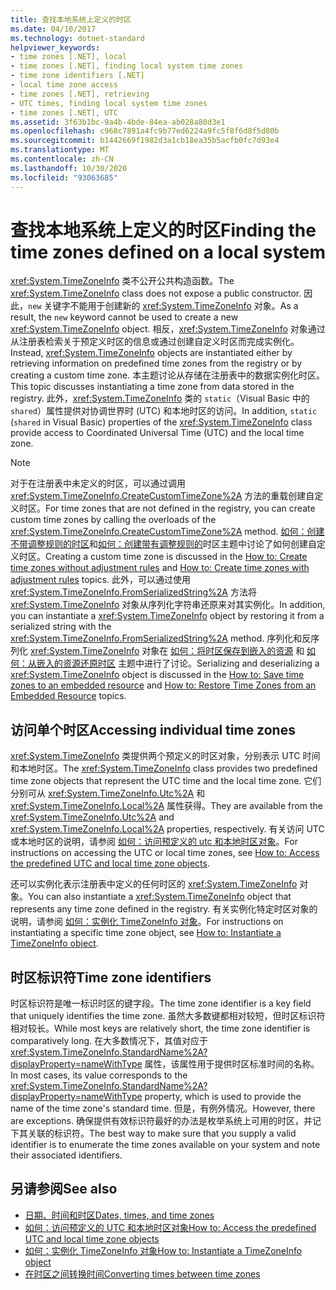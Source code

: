 ```yaml
---
title: 查找本地系统上定义的时区
ms.date: 04/10/2017
ms.technology: dotnet-standard
helpviewer_keywords:
- time zones [.NET], local
- time zones [.NET], finding local system time zones
- time zone identifiers [.NET]
- local time zone access
- time zones [.NET], retrieving
- UTC times, finding local system time zones
- time zones [.NET], UTC
ms.assetid: 3f63b1bc-9a4b-4bde-84ea-ab028a80d3e1
ms.openlocfilehash: c968c7891a4fc9b77ed6224a9fc5f8f6d8f5d80b
ms.sourcegitcommit: b1442669f1982d3a1cb18ea35b5acfb0fc7d93e4
ms.translationtype: MT
ms.contentlocale: zh-CN
ms.lasthandoff: 10/30/2020
ms.locfileid: "93063685"
---
```

# <a name="finding-the-time-zones-defined-on-a-local-system"></a><span data-ttu-id="c7195-102">查找本地系统上定义的时区</span><span class="sxs-lookup"><span data-stu-id="c7195-102">Finding the time zones defined on a local system</span></span>

<span data-ttu-id="c7195-103"><xref:System.TimeZoneInfo> 类不公开公共构造函数。</span><span class="sxs-lookup"><span data-stu-id="c7195-103">The <xref:System.TimeZoneInfo> class does not expose a public constructor.</span></span> <span data-ttu-id="c7195-104">因此，`new` 关键字不能用于创建新的 <xref:System.TimeZoneInfo> 对象。</span><span class="sxs-lookup"><span data-stu-id="c7195-104">As a result, the `new` keyword cannot be used to create a new <xref:System.TimeZoneInfo> object.</span></span> <span data-ttu-id="c7195-105">相反，<xref:System.TimeZoneInfo> 对象通过从注册表检索关于预定义时区的信息或通过创建自定义时区而完成实例化。</span><span class="sxs-lookup"><span data-stu-id="c7195-105">Instead, <xref:System.TimeZoneInfo> objects are instantiated either by retrieving information on predefined time zones from the registry or by creating a custom time zone.</span></span> <span data-ttu-id="c7195-106">本主题讨论从存储在注册表中的数据实例化时区。</span><span class="sxs-lookup"><span data-stu-id="c7195-106">This topic discusses instantiating a time zone from data stored in the registry.</span></span> <span data-ttu-id="c7195-107">此外，<xref:System.TimeZoneInfo> 类的 `static`（Visual Basic 中的 `shared`）属性提供对协调世界时 (UTC) 和本地时区的访问。</span><span class="sxs-lookup"><span data-stu-id="c7195-107">In addition, `static` (`shared` in Visual Basic) properties of the <xref:System.TimeZoneInfo> class provide access to Coordinated Universal Time (UTC) and the local time zone.</span></span>

> [!NOTE]
> <span data-ttu-id="c7195-108">对于在注册表中未定义的时区，可以通过调用 <xref:System.TimeZoneInfo.CreateCustomTimeZone%2A> 方法的重载创建自定义时区。</span><span class="sxs-lookup"><span data-stu-id="c7195-108">For time zones that are not defined in the registry, you can create custom time zones by calling the overloads of the <xref:System.TimeZoneInfo.CreateCustomTimeZone%2A> method.</span></span> <span data-ttu-id="c7195-109">[如何：创建不带调整规则的时区](create-time-zones-without-adjustment-rules.md)和[如何：创建带有调整规则的](create-time-zones-with-adjustment-rules.md)时区主题中讨论了如何创建自定义时区。</span><span class="sxs-lookup"><span data-stu-id="c7195-109">Creating a custom time zone is discussed in the [How to: Create time zones without adjustment rules](create-time-zones-without-adjustment-rules.md) and [How to: Create time zones with adjustment rules](create-time-zones-with-adjustment-rules.md) topics.</span></span> <span data-ttu-id="c7195-110">此外，可以通过使用 <xref:System.TimeZoneInfo.FromSerializedString%2A> 方法将 <xref:System.TimeZoneInfo> 对象从序列化字符串还原来对其实例化。</span><span class="sxs-lookup"><span data-stu-id="c7195-110">In addition, you can instantiate a <xref:System.TimeZoneInfo> object by restoring it from a serialized string with the <xref:System.TimeZoneInfo.FromSerializedString%2A> method.</span></span> <span data-ttu-id="c7195-111">序列化和反序列化 <xref:System.TimeZoneInfo> 对象在 [如何：将时区保存到嵌入的资源](save-time-zones-to-an-embedded-resource.md) 和 [如何：从嵌入的资源还原时区](restore-time-zones-from-an-embedded-resource.md) 主题中进行了讨论。</span><span class="sxs-lookup"><span data-stu-id="c7195-111">Serializing and deserializing a <xref:System.TimeZoneInfo> object is discussed in the [How to: Save time zones to an embedded resource](save-time-zones-to-an-embedded-resource.md) and [How to: Restore Time Zones from an Embedded Resource](restore-time-zones-from-an-embedded-resource.md) topics.</span></span>

## <a name="accessing-individual-time-zones"></a><span data-ttu-id="c7195-112">访问单个时区</span><span class="sxs-lookup"><span data-stu-id="c7195-112">Accessing individual time zones</span></span>

<span data-ttu-id="c7195-113"><xref:System.TimeZoneInfo> 类提供两个预定义的时区对象，分别表示 UTC 时间和本地时区。</span><span class="sxs-lookup"><span data-stu-id="c7195-113">The <xref:System.TimeZoneInfo> class provides two predefined time zone objects that represent the UTC time and the local time zone.</span></span> <span data-ttu-id="c7195-114">它们分别可从 <xref:System.TimeZoneInfo.Utc%2A> 和 <xref:System.TimeZoneInfo.Local%2A> 属性获得。</span><span class="sxs-lookup"><span data-stu-id="c7195-114">They are available from the <xref:System.TimeZoneInfo.Utc%2A> and <xref:System.TimeZoneInfo.Local%2A> properties, respectively.</span></span> <span data-ttu-id="c7195-115">有关访问 UTC 或本地时区的说明，请参阅 [如何：访问预定义的 utc 和本地时区对象](access-utc-and-local.md)。</span><span class="sxs-lookup"><span data-stu-id="c7195-115">For instructions on accessing the UTC or local time zones, see [How to: Access the predefined UTC and local time zone objects](access-utc-and-local.md).</span></span>

<span data-ttu-id="c7195-116">还可以实例化表示注册表中定义的任何时区的 <xref:System.TimeZoneInfo> 对象。</span><span class="sxs-lookup"><span data-stu-id="c7195-116">You can also instantiate a <xref:System.TimeZoneInfo> object that represents any time zone defined in the registry.</span></span> <span data-ttu-id="c7195-117">有关实例化特定时区对象的说明，请参阅 [如何：实例化 TimeZoneInfo 对象](instantiate-time-zone-info.md)。</span><span class="sxs-lookup"><span data-stu-id="c7195-117">For instructions on instantiating a specific time zone object, see [How to: Instantiate a TimeZoneInfo object](instantiate-time-zone-info.md).</span></span>

## <a name="time-zone-identifiers"></a><span data-ttu-id="c7195-118">时区标识符</span><span class="sxs-lookup"><span data-stu-id="c7195-118">Time zone identifiers</span></span>

<span data-ttu-id="c7195-119">时区标识符是唯一标识时区的键字段。</span><span class="sxs-lookup"><span data-stu-id="c7195-119">The time zone identifier is a key field that uniquely identifies the time zone.</span></span> <span data-ttu-id="c7195-120">虽然大多数键都相对较短，但时区标识符相对较长。</span><span class="sxs-lookup"><span data-stu-id="c7195-120">While most keys are relatively short, the time zone identifier is comparatively long.</span></span> <span data-ttu-id="c7195-121">在大多数情况下，其值对应于 <xref:System.TimeZoneInfo.StandardName%2A?displayProperty=nameWithType> 属性，该属性用于提供时区标准时间的名称。</span><span class="sxs-lookup"><span data-stu-id="c7195-121">In most cases, its value corresponds to the <xref:System.TimeZoneInfo.StandardName%2A?displayProperty=nameWithType> property, which is used to provide the name of the time zone's standard time.</span></span> <span data-ttu-id="c7195-122">但是，有例外情况。</span><span class="sxs-lookup"><span data-stu-id="c7195-122">However, there are exceptions.</span></span> <span data-ttu-id="c7195-123">确保提供有效标识符最好的办法是枚举系统上可用的时区，并记下其关联的标识符。</span><span class="sxs-lookup"><span data-stu-id="c7195-123">The best way to make sure that you supply a valid identifier is to enumerate the time zones available on your system and note their associated identifiers.</span></span>

## <a name="see-also"></a><span data-ttu-id="c7195-124">另请参阅</span><span class="sxs-lookup"><span data-stu-id="c7195-124">See also</span></span>

- [<span data-ttu-id="c7195-125">日期、时间和时区</span><span class="sxs-lookup"><span data-stu-id="c7195-125">Dates, times, and time zones</span></span>](index.md)
- [<span data-ttu-id="c7195-126">如何：访问预定义的 UTC 和本地时区对象</span><span class="sxs-lookup"><span data-stu-id="c7195-126">How to: Access the predefined UTC and local time zone objects</span></span>](access-utc-and-local.md)
- [<span data-ttu-id="c7195-127">如何：实例化 TimeZoneInfo 对象</span><span class="sxs-lookup"><span data-stu-id="c7195-127">How to: Instantiate a TimeZoneInfo object</span></span>](instantiate-time-zone-info.md)
- [<span data-ttu-id="c7195-128">在时区之间转换时间</span><span class="sxs-lookup"><span data-stu-id="c7195-128">Converting times between time zones</span></span>](converting-between-time-zones.md)
